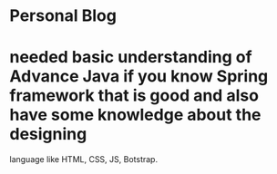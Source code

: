 # Personal Blog
# needed basic understanding of Advance Java if you know Spring framework that is good and also have some knowledge about the  designing 
language like HTML, CSS, JS, Botstrap.

